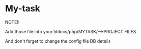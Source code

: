 # My-task

NOTE!!

Add those file into your htdocs/php/MYTASK/-->PROJECT FILES

And don't forget to change the config file DB details
